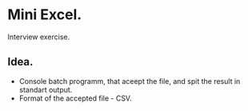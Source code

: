 # Mini Excel.
Interview exercise.

## Idea.
- Console batch programm, that aceept the file, and spit the result in standart output.
- Format of the accepted file - CSV.
